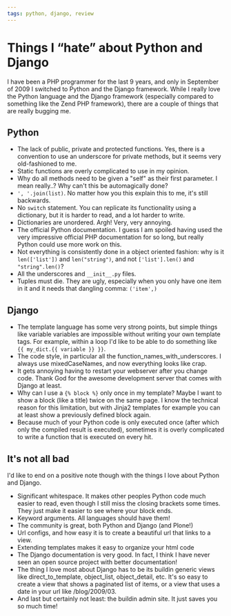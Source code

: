 ```yaml
---
tags: python, django, review
---
```


# Things I “hate” about Python and Django
I have been a PHP programmer for the last 9 years, and only in September of 2009 I switched to Python and the Django framework. While I really love the Python language and the Django framework (especially compared to something like the Zend PHP framework), there are a couple of things that are really bugging me.

## Python
* The lack of public, private and protected functions. Yes, there is a convention to use an underscore for private methods, but it seems very old-fashioned to me.
* Static functions are overly complicated to use in my opinion.
* Why do all methods need to be given a "self" as their first parameter. I mean really..? Why can't this be automagically done?
* `', '.join(list)`. No matter how you this explain this to me, it's still backwards.
* No `switch` statement. You can replicate its functionality using a dictionary, but it is harder to read, and a lot harder to write.
* Dictionaries are unordered. Argh! Very, very annoying.
* The official Python documentation. I guess I am spoiled having used the very impressive official PHP documentation for so long, but really Python could use more work on this.
* Not everything is consistently done in a object oriented fashion: why is it `len(['list'])` and `len("string")`, and not `['list'].len()` and `"string".len()`?
* All the underscores and `__init__.py` files.
* Tuples must die. They are ugly, especially when you only have one item in it and it needs that dangling comma: `('item',)`

## Django
* The template language has some very strong points, but simple things like variable variables are impossible without writing your own template tags. For example, within a loop I'd like to be able to do something like `{{ my_dict.{{ variable }} }}`.
* The code style, in particular all the function_names_with_underscores. I always use mixedCaseNames, and now everything looks like crap.
* It gets annoying having to restart your webserver after you change code. Thank God for the awesome development server that comes with Django at least.
* Why can I use a `{% block %}` only once in my template? Maybe I want to show a block (like a title) twice on the same page. I know the technical reason for this limitation, but with Jinja2 templates for example you can at least show a previously defined block again.
* Because much of your Python code is only executed once (after which only the compiled result is executed), sometimes it is overly complicated to write a function that is executed on every hit.

## It's not all bad
I'd like to end on a positive note though with the things I love about Python and Django.

* Significant whitespace. It makes other peoples Python code much easier to read, even though I still miss the closing brackets some times. They just make it easier to see where your block ends.
* Keyword arguments. All languages should have them!
* The community is great, both Python and Django (and Plone!)
* Url configs, and how easy it is to create a beautiful url that links to a view.
* Extending templates makes it easy to organize your html code
* The Django documentation is very good. In fact, I think I have never seen an open source project with better documentation!
* The thing I love most about Django has to be its buildin generic views like direct_to_template, object_list, object_detail, etc. It's so easy to create a view that shows a paginated list of items, or a view that uses a date in your url like /blog/2009/03.
* And last but certainly not least: the buildin admin site. It just saves you so much time!
